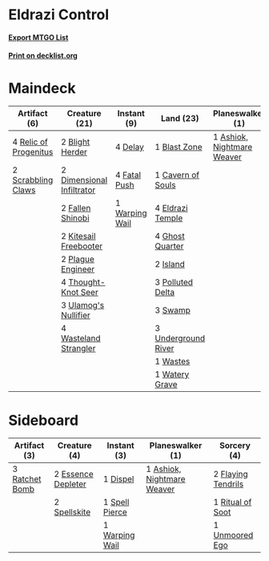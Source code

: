 # Eldrazi Control

#### [Export MTGO List](../collection/Eldrazi%20Control/Eldrazi%20Control.txt)
#### [Print on decklist.org](http://decklist.org/?deckmain=1%09Ashiok,%20Nightmare%20Weaver%0A1%09Blast%20Zone%0A2%09Blight%20Herder%0A1%09Cavern%20of%20Souls%0A4%09Delay%0A2%09Dimensional%20Infiltrator%0A4%09Eldrazi%20Temple%0A2%09Fallen%20Shinobi%0A4%09Fatal%20Push%0A4%09Ghost%20Quarter%0A2%09Island%0A2%09Kitesail%20Freebooter%0A2%09Plague%20Engineer%0A3%09Polluted%20Delta%0A4%09Relic%20of%20Progenitus%0A2%09Scrabbling%20Claws%0A3%09Swamp%0A4%09Thought-Knot%20Seer%0A3%09Ulamog's%20Nullifier%0A3%09Underground%20River%0A1%09Warping%20Wail%0A4%09Wasteland%20Strangler%0A1%09Wastes%0A1%09Watery%20Grave&deckside=1%09Ashiok,%20Nightmare%20Weaver%0A1%09Dispel%0A2%09Essence%20Depleter%0A2%09Flaying%20Tendrils%0A3%09Ratchet%20Bomb%0A1%09Ritual%20of%20Soot%0A1%09Spell%20Pierce%0A2%09Spellskite%0A1%09Unmoored%20Ego%0A1%09Warping%20Wail)
# Maindeck

|                                          Artifact (6)                                          |                                           Creature (21)                                            |                                       Instant (9)                                       |                                          Land (23)                                           |                                          Planeswalker (1)                                           |
|------------------------------------------------------------------------------------------------|----------------------------------------------------------------------------------------------------|-----------------------------------------------------------------------------------------|----------------------------------------------------------------------------------------------|-----------------------------------------------------------------------------------------------------|
|4 [Relic of Progenitus](http://gatherer.wizards.com/Pages/Card/Details.aspx?multiverseid=174824)|2 [Blight Herder](http://gatherer.wizards.com/Pages/Card/Details.aspx?multiverseid=401819)          |4 [Delay](http://gatherer.wizards.com/Pages/Card/Details.aspx?multiverseid=132228)       |1 [Blast Zone](http://gatherer.wizards.com/Pages/Card/Details.aspx?multiverseid=461171)       |1 [Ashiok, Nightmare Weaver](http://gatherer.wizards.com/Pages/Card/Details.aspx?multiverseid=373500)|
|2 [Scrabbling Claws](http://gatherer.wizards.com/Pages/Card/Details.aspx?multiverseid=451173)   |2 [Dimensional Infiltrator](http://gatherer.wizards.com/Pages/Card/Details.aspx?multiverseid=407554)|4 [Fatal Push](http://gatherer.wizards.com/Pages/Card/Details.aspx?multiverseid=423724)  |1 [Cavern of Souls](http://gatherer.wizards.com/Pages/Card/Details.aspx?multiverseid=278058)  |                                                                                                     |
|                                                                                                |2 [Fallen Shinobi](http://gatherer.wizards.com/Pages/Card/Details.aspx?multiverseid=464148)         |1 [Warping Wail](http://gatherer.wizards.com/Pages/Card/Details.aspx?multiverseid=407522)|4 [Eldrazi Temple](http://gatherer.wizards.com/Pages/Card/Details.aspx?multiverseid=401710)   |                                                                                                     |
|                                                                                                |2 [Kitesail Freebooter](http://gatherer.wizards.com/Pages/Card/Details.aspx?multiverseid=435264)    |                                                                                         |4 [Ghost Quarter](http://gatherer.wizards.com/Pages/Card/Details.aspx?multiverseid=389534)    |                                                                                                     |
|                                                                                                |2 [Plague Engineer](http://gatherer.wizards.com/Pages/Card/Details.aspx?multiverseid=464049)        |                                                                                         |2 [Island](http://gatherer.wizards.com/Pages/Card/Details.aspx?multiverseid=439857)           |                                                                                                     |
|                                                                                                |4 [Thought-Knot Seer](http://gatherer.wizards.com/Pages/Card/Details.aspx?multiverseid=407519)      |                                                                                         |3 [Polluted Delta](http://gatherer.wizards.com/Pages/Card/Details.aspx?multiverseid=405104)   |                                                                                                     |
|                                                                                                |3 [Ulamog's Nullifier](http://gatherer.wizards.com/Pages/Card/Details.aspx?multiverseid=402081)     |                                                                                         |3 [Swamp](http://gatherer.wizards.com/Pages/Card/Details.aspx?multiverseid=439858)            |                                                                                                     |
|                                                                                                |4 [Wasteland Strangler](http://gatherer.wizards.com/Pages/Card/Details.aspx?multiverseid=402096)    |                                                                                         |3 [Underground River](http://gatherer.wizards.com/Pages/Card/Details.aspx?multiverseid=129778)|                                                                                                     |
|                                                                                                |                                                                                                    |                                                                                         |1 [Wastes](http://gatherer.wizards.com/Pages/Card/Details.aspx?multiverseid=407694)           |                                                                                                     |
|                                                                                                |                                                                                                    |                                                                                         |1 [Watery Grave](http://gatherer.wizards.com/Pages/Card/Details.aspx?multiverseid=405114)     |                                                                                                     |


# Sideboard

|                                      Artifact (3)                                       |                                        Creature (4)                                         |                                       Instant (3)                                       |                                          Planeswalker (1)                                           |                                         Sorcery (4)                                         |
|-----------------------------------------------------------------------------------------|---------------------------------------------------------------------------------------------|-----------------------------------------------------------------------------------------|-----------------------------------------------------------------------------------------------------|---------------------------------------------------------------------------------------------|
|3 [Ratchet Bomb](http://gatherer.wizards.com/Pages/Card/Details.aspx?multiverseid=370623)|2 [Essence Depleter](http://gatherer.wizards.com/Pages/Card/Details.aspx?multiverseid=407579)|1 [Dispel](http://gatherer.wizards.com/Pages/Card/Details.aspx?multiverseid=401858)      |1 [Ashiok, Nightmare Weaver](http://gatherer.wizards.com/Pages/Card/Details.aspx?multiverseid=373500)|2 [Flaying Tendrils](http://gatherer.wizards.com/Pages/Card/Details.aspx?multiverseid=407580)|
|                                                                                         |2 [Spellskite](http://gatherer.wizards.com/Pages/Card/Details.aspx?multiverseid=397743)      |1 [Spell Pierce](http://gatherer.wizards.com/Pages/Card/Details.aspx?multiverseid=425876)|                                                                                                     |1 [Ritual of Soot](http://gatherer.wizards.com/Pages/Card/Details.aspx?multiverseid=452834)  |
|                                                                                         |                                                                                             |1 [Warping Wail](http://gatherer.wizards.com/Pages/Card/Details.aspx?multiverseid=407522)|                                                                                                     |1 [Unmoored Ego](http://gatherer.wizards.com/Pages/Card/Details.aspx?multiverseid=452962)    |

